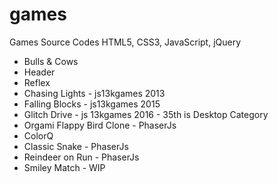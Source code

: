 # games
Games Source Codes
HTML5, CSS3, JavaScript, jQuery

 * Bulls & Cows
 * Header
 * Reflex
 * Chasing Lights - js13kgames 2013
 * Falling Blocks - js13kgames 2015
 * Glitch Drive - js 13kgames 2016 - 35th is Desktop Category
 * Orgami Flappy Bird Clone - PhaserJs
 * ColorQ 
 * Classic Snake - PhaserJs
 * Reindeer on Run - PhaserJs
 * Smiley Match - WIP
